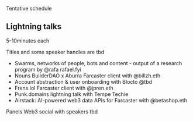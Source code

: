 Tentative schedule

## Lightning talks
5-10minutes each

Titles and some speaker handles are tbd
- Swarms, networks of people, bots and content - output of a research program by @rafa rafael.fyi
- Nouns BuilderDAO x Aburra Farcaster client with @billzh.eth  
- Account abstraction & user onboarding with Blocto @tbd 
- Frens.lol Farcaster client with @jpren.eth
- Punk.domains lightning talk with Tempe Techie
- Airstack: AI-powered web3 data APIs for Farcaster with @betashop.eth

Panels
Web3 social with speakers tbd
